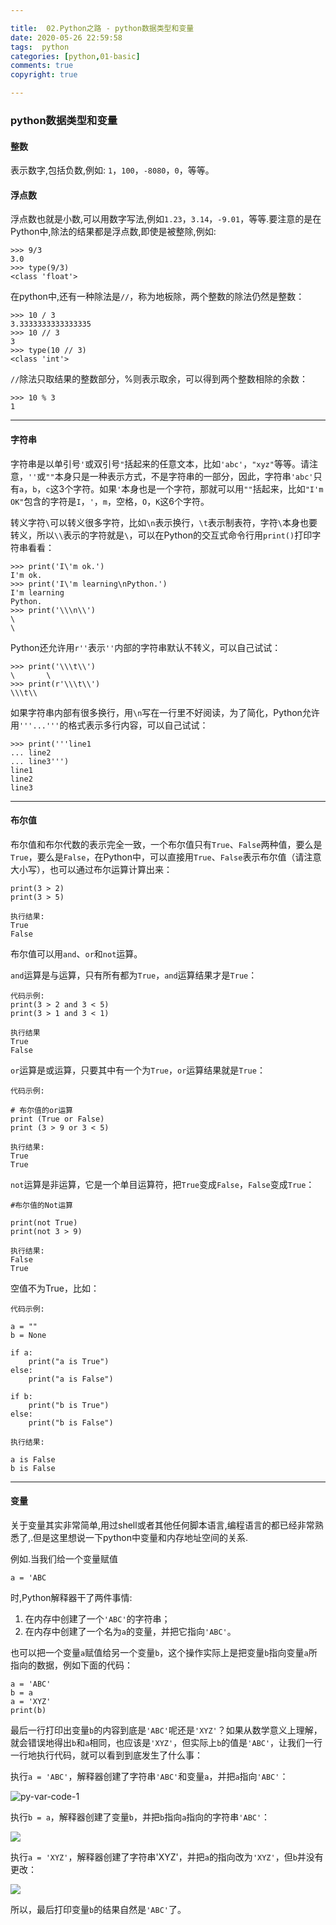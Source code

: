 ```yaml
---

title:  02.Python之路 - python数据类型和变量
date: 2020-05-26 22:59:58
tags:  python
categories: [python,01-basic]
comments: true
copyright: true

---
```


### python数据类型和变量



#### 整数

表示数字,包括负数,例如: `1`，`100`，`-8080`，`0`，等等。



#### 浮点数

浮点数也就是小数,可以用数字写法,例如`1.23`，`3.14`，`-9.01`，等等.要注意的是在Python中,除法的结果都是浮点数,即使是被整除,例如:

```
>>> 9/3
3.0
>>> type(9/3)
<class 'float'>
```

在python中,还有一种除法是`//`，称为地板除，两个整数的除法仍然是整数：

```
>>> 10 / 3
3.3333333333333335
>>> 10 // 3
3
>>> type(10 // 3)
<class 'int'>
```

`//`除法只取结果的整数部分，%则表示取余，可以得到两个整数相除的余数：

```
>>> 10 % 3
1
```

----

<!--more-->

#### 字符串

字符串是以单引号`'`或双引号`"`括起来的任意文本，比如`'abc'`，`"xyz"`等等。请注意，`''`或`""`本身只是一种表示方式，不是字符串的一部分，因此，字符串`'abc'`只有`a`，`b`，`c`这3个字符。如果`'`本身也是一个字符，那就可以用`""`括起来，比如`"I'm OK"`包含的字符是`I`，`'`，`m`，空格，`O`，`K`这6个字符。

转义字符`\`可以转义很多字符，比如`\n`表示换行，`\t`表示制表符，字符`\`本身也要转义，所以`\\`表示的字符就是`\`，可以在Python的交互式命令行用`print()`打印字符串看看：

```
>>> print('I\'m ok.')
I'm ok.
>>> print('I\'m learning\nPython.')
I'm learning
Python.
>>> print('\\\n\\')
\
\
```

Python还允许用`r''`表示`''`内部的字符串默认不转义，可以自己试试：

```
>>> print('\\\t\\')
\       \
>>> print(r'\\\t\\')
\\\t\\
```

如果字符串内部有很多换行，用`\n`写在一行里不好阅读，为了简化，Python允许用`'''...'''`的格式表示多行内容，可以自己试试：

```
>>> print('''line1
... line2
... line3''')
line1
line2
line3
```

---

#### 布尔值

布尔值和布尔代数的表示完全一致，一个布尔值只有`True`、`False`两种值，要么是`True`，要么是`False`，在Python中，可以直接用`True`、`False`表示布尔值（请注意大小写），也可以通过布尔运算计算出来：

```
print(3 > 2)
print(3 > 5)

执行结果:
True
False
```

布尔值可以用`and`、`or`和`not`运算。

`and`运算是与运算，只有所有都为`True`，`and`运算结果才是`True`：

```
代码示例:
print(3 > 2 and 3 < 5)
print(3 > 1 and 3 < 1)

执行结果
True
False
```

`or`运算是或运算，只要其中有一个为`True`，`or`运算结果就是`True`：

```
代码示例:

# 布尔值的or运算
print (True or False)
print (3 > 9 or 3 < 5)

执行结果:
True
True
```

`not`运算是非运算，它是一个单目运算符，把`True`变成`False`，`False`变成`True`：

```
#布尔值的Not运算

print(not True)
print(not 3 > 9)

执行结果:
False
True
```

空值不为True，比如：

```
代码示例:

a = ""
b = None

if a:
    print("a is True")
else:
    print("a is False")

if b:
    print("b is True")
else:
    print("b is False")
    
执行结果:

a is False
b is False
```

---

#### 变量

关于变量其实非常简单,用过shell或者其他任何脚本语言,编程语言的都已经非常熟悉了,.但是这里想说一下python中变量和内存地址空间的关系.

例如.当我们给一个变量赋值

```
a = 'ABC
```

时,Python解释器干了两件事情:

1. 在内存中创建了一个`'ABC'`的字符串；
2. 在内存中创建了一个名为`a`的变量，并把它指向`'ABC'`。

也可以把一个变量`a`赋值给另一个变量`b`，这个操作实际上是把变量`b`指向变量`a`所指向的数据，例如下面的代码：

```
a = 'ABC'
b = a
a = 'XYZ'
print(b)
```

最后一行打印出变量`b`的内容到底是`'ABC'`呢还是`'XYZ'`？如果从数学意义上理解，就会错误地得出`b`和`a`相同，也应该是`'XYZ'`，但实际上`b`的值是`'ABC'`，让我们一行一行地执行代码，就可以看到到底发生了什么事：

执行`a = 'ABC'`，解释器创建了字符串`'ABC'`和变量`a`，并把`a`指向`'ABC'`：

![py-var-code-1](https://www.liaoxuefeng.com/files/attachments/923791878255456/0)

执行`b = a`，解释器创建了变量`b`，并把`b`指向`a`指向的字符串`'ABC'`：

![](https://www.liaoxuefeng.com/files/attachments/923792058613440/0)

执行`a = 'XYZ'`，解释器创建了字符串'XYZ'，并把`a`的指向改为`'XYZ'`，但`b`并没有更改：

![](https://www.liaoxuefeng.com/files/attachments/923792191637760/0)

所以，最后打印变量`b`的结果自然是`'ABC'`了。



